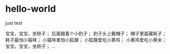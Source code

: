 # hello-world
just test

宝宝，宝宝，坐轿子；
后面跟着个小豹子；
豹子头上戴帽子；
帽子里面藏耗子；
耗子最怕小猫咪；
小猫咪害怕小狐狸；
小狐狸爱吃小黄鸡；
小黄鸡爱吃小黄米；
宝宝，宝宝，坐轿子；
...
